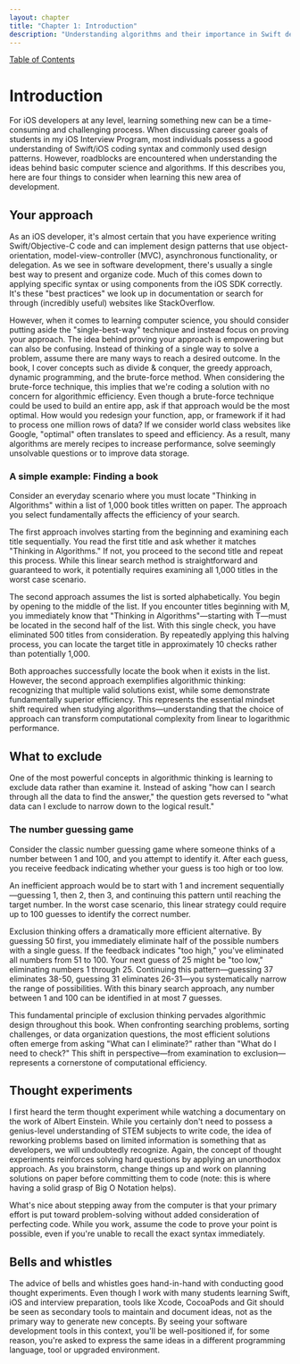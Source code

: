 ```yaml
---
layout: chapter
title: "Chapter 1: Introduction"
description: "Understanding algorithms and their importance in Swift development"
---
```


<div class="top-nav">
  <a href="index">Table of Contents</a>
</div>


# Introduction

For iOS developers at any level, learning something new can be a time-consuming and challenging process. When discussing career goals of students in my iOS Interview Program, most individuals possess a good understanding of Swift/iOS coding syntax and commonly used design patterns. However, roadblocks are encountered when understanding the ideas behind basic computer science and algorithms. If this describes you, here are four things to consider when learning this new area of development.

## Your approach

As an iOS developer, it's almost certain that you have experience writing Swift/Objective-C code and can implement design patterns that use object-orientation, model-view-controller (MVC), asynchronous functionality, or delegation. As we see in software development, there's usually a single best way to present and organize code. Much of this comes down to applying specific syntax or using components from the iOS SDK correctly. It's these "best practices" we look up in documentation or search for through (incredibly useful) websites like StackOverflow.

However, when it comes to learning computer science, you should consider putting aside the "single-best-way" technique and instead focus on proving your approach. The idea behind proving your approach is empowering but can also be confusing. Instead of thinking of a single way to solve a problem, assume there are many ways to reach a desired outcome. In the book, I cover concepts such as divide & conquer, the greedy approach, dynamic programming, and the brute-force method. When considering the brute-force technique, this implies that we're coding a solution with no concern for algorithmic efficiency. Even though a brute-force technique could be used to build an entire app, ask if that approach would be the most optimal. How would you redesign your function, app, or framework if it had to process one million rows of data? If we consider world class websites like Google, "optimal" often translates to speed and efficiency. As a result, many algorithms are merely recipes to increase performance, solve seemingly unsolvable questions or to improve data storage.

### A simple example: Finding a book

Consider an everyday scenario where you must locate "Thinking in Algorithms" within a list of 1,000 book titles written on paper. The approach you select fundamentally affects the efficiency of your search.

The first approach involves starting from the beginning and examining each title sequentially. You read the first title and ask whether it matches "Thinking in Algorithms." If not, you proceed to the second title and repeat this process. While this linear search method is straightforward and guaranteed to work, it potentially requires examining all 1,000 titles in the worst case scenario.

The second approach assumes the list is sorted alphabetically. You begin by opening to the middle of the list. If you encounter titles beginning with M, you immediately know that "Thinking in Algorithms"—starting with T—must be located in the second half of the list. With this single check, you have eliminated 500 titles from consideration. By repeatedly applying this halving process, you can locate the target title in approximately 10 checks rather than potentially 1,000.

Both approaches successfully locate the book when it exists in the list. However, the second approach exemplifies algorithmic thinking: recognizing that multiple valid solutions exist, while some demonstrate fundamentally superior efficiency. This represents the essential mindset shift required when studying algorithms—understanding that the choice of approach can transform computational complexity from linear to logarithmic performance.

## What to exclude

One of the most powerful concepts in algorithmic thinking is learning to exclude data rather than examine it. Instead of asking "how can I search through all the data to find the answer," the question gets reversed to "what data can I exclude to narrow down to the logical result."

### The number guessing game

Consider the classic number guessing game where someone thinks of a number between 1 and 100, and you attempt to identify it. After each guess, you receive feedback indicating whether your guess is too high or too low.

An inefficient approach would be to start with 1 and increment sequentially—guessing 1, then 2, then 3, and continuing this pattern until reaching the target number. In the worst case scenario, this linear strategy could require up to 100 guesses to identify the correct number.

Exclusion thinking offers a dramatically more efficient alternative. By guessing 50 first, you immediately eliminate half of the possible numbers with a single guess. If the feedback indicates "too high," you've eliminated all numbers from 51 to 100. Your next guess of 25 might be "too low," eliminating numbers 1 through 25. Continuing this pattern—guessing 37 eliminates 38-50, guessing 31 eliminates 26-31—you systematically narrow the range of possibilities. With this binary search approach, any number between 1 and 100 can be identified in at most 7 guesses.

This fundamental principle of exclusion thinking pervades algorithmic design throughout this book. When confronting searching problems, sorting challenges, or data organization questions, the most efficient solutions often emerge from asking "What can I eliminate?" rather than "What do I need to check?" This shift in perspective—from examination to exclusion—represents a cornerstone of computational efficiency.

## Thought experiments

I first heard the term thought experiment while watching a documentary on the work of Albert Einstein. While you certainly don't need to possess a genius-level understanding of STEM subjects to write code, the idea of reworking problems based on limited information is something that as developers, we will undoubtedly recognize. Again, the concept of thought experiments reinforces solving hard questions by applying an unorthodox approach. As you brainstorm, change things up and work on planning solutions on paper before committing them to code (note: this is where having a solid grasp of Big O Notation helps).

What's nice about stepping away from the computer is that your primary effort is put toward problem-solving without added consideration of perfecting code. While you work, assume the code to prove your point is possible, even if you're unable to recall the exact syntax immediately.

## Bells and whistles

The advice of bells and whistles goes hand-in-hand with conducting good thought experiments. Even though I work with many students learning Swift, iOS and interview preparation, tools like Xcode, CocoaPods and Git should be seen as secondary tools to maintain and document ideas, not as the primary way to generate new concepts. By seeing your software development tools in this context, you'll be well-positioned if, for some reason, you're asked to express the same ideas in a different programming language, tool or upgraded environment.

